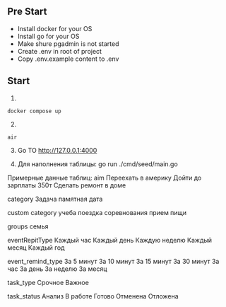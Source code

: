 ## Pre Start
* Install docker for your OS
* Install go for your OS
* Make shure pgadmin is not started
* Create .env in root of project
* Copy .env.example content to .env

## Start

1)
```
docker compose up
```

2)
```
air
```

3) Go TO http://127.0.0.1:4000

4) Для наполнения таблицы: go run ./cmd/seed/main.go

Примерные данные таблиц:
aim
Переехать в америку
Дойти до зарплаты 350т
Сделать ремонт в доме

category
Задача
памятная дата

custom category
учеба
поездка
соревнования
прием пищи

groups
семья

eventRepitType
Каждый час
Каждый день
Каждую неделю
Каждый месяц
Каждый год

event_remind_type
За 5 минут
За 10 минут
За 15 минут
За 30 минут
За час
За день
За неделю
За месяц

task_type
Срочное 
Важное

task_status
Анализ
В работе
Готово
Отменена
Отложена